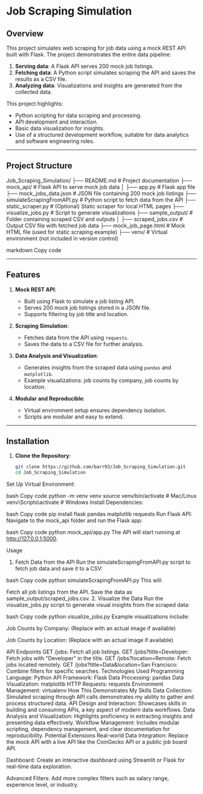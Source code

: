 # **Job Scraping Simulation**

## **Overview**
This project simulates web scraping for job data using a mock REST API built with Flask. The project demonstrates the entire data pipeline:
1. **Serving data**: A Flask API serves 200 mock job listings.
2. **Fetching data**: A Python script simulates scraping the API and saves the results as a CSV file.
3. **Analyzing data**: Visualizations and insights are generated from the collected data.

This project highlights:
- Python scripting for data scraping and processing.
- API development and interaction.
- Basic data visualization for insights.
- Use of a structured development workflow, suitable for data analytics and software engineering roles.

---

## **Project Structure**
Job_Scraping_Simulation/ ├── README.md # Project documentation ├── mock_api/ # Flask API to serve mock job data │ ├── app.py # Flask app file ├── mock_jobs_data.json # JSON file containing 200 mock job listings ├── simulateScrapingFromAPI.py # Python script to fetch data from the API ├── static_scraper.py # (Optional) Static scraper for local HTML pages ├── visualize_jobs.py # Script to generate visualizations ├── sample_output/ # Folder containing scraped CSV and outputs │ ├── scraped_jobs.csv # Output CSV file with fetched job data ├── mock_job_page.html # Mock HTML file (used for static scraping example) ├── venv/ # Virtual environment (not included in version control)

markdown
Copy code

---

## **Features**
1. **Mock REST API**:
   - Built using Flask to simulate a job listing API.
   - Serves 200 mock job listings stored in a JSON file.
   - Supports filtering by job title and location.

2. **Scraping Simulation**:
   - Fetches data from the API using `requests`.
   - Saves the data to a CSV file for further analysis.

3. **Data Analysis and Visualization**:
   - Generates insights from the scraped data using `pandas` and `matplotlib`.
   - Example visualizations: job counts by company, job counts by location.

4. **Modular and Reproducible**:
   - Virtual environment setup ensures dependency isolation.
   - Scripts are modular and easy to extend.

---

## **Installation**
1. **Clone the Repository**:
   ```bash
   git clone https://github.com/barr93/Job_Scraping_Simulation.git
   cd Job_Scraping_Simulation
Set Up Virtual Environment:

bash
Copy code
python -m venv venv
source venv/bin/activate  # Mac/Linux
venv\Scripts\activate     # Windows
Install Dependencies:

bash
Copy code
pip install flask pandas matplotlib requests
Run Flask API: Navigate to the mock_api folder and run the Flask app:

bash
Copy code
python mock_api/app.py
The API will start running at http://127.0.0.1:5000.

Usage
1. Fetch Data from the API
Run the simulateScrapingFromAPI.py script to fetch job data and save it to a CSV:

bash
Copy code
python simulateScrapingFromAPI.py
This will:

Fetch all job listings from the API.
Save the data as sample_output/scraped_jobs.csv.
2. Visualize the Data
Run the visualize_jobs.py script to generate visual insights from the scraped data:

bash
Copy code
python visualize_jobs.py
Example visualizations include:

Job Counts by Company:
(Replace with an actual image if available)

Job Counts by Location:
(Replace with an actual image if available)

API Endpoints
GET /jobs: Fetch all job listings.
GET /jobs?title=Developer: Fetch jobs with "Developer" in the title.
GET /jobs?location=Remote: Fetch jobs located remotely.
GET /jobs?title=Data&location=San Francisco: Combine filters for specific searches.
Technologies Used
Programming Language: Python
API Framework: Flask
Data Processing: pandas
Data Visualization: matplotlib
HTTP Requests: requests
Environment Management: virtualenv
How This Demonstrates My Skills
Data Collection: Simulated scraping through API calls demonstrates my ability to gather and process structured data.
API Design and Interaction: Showcases skills in building and consuming APIs, a key aspect of modern data workflows.
Data Analysis and Visualization: Highlights proficiency in extracting insights and presenting data effectively.
Workflow Management: Includes modular scripting, dependency management, and clear documentation for reproducibility.
Potential Extensions
Real-world Data Integration: Replace the mock API with a live API like the CoinGecko API or a public job board API.

Dashboard: Create an interactive dashboard using Streamlit or Flask for real-time data exploration.

Advanced Filters: Add more complex filters such as salary range, experience level, or industry.